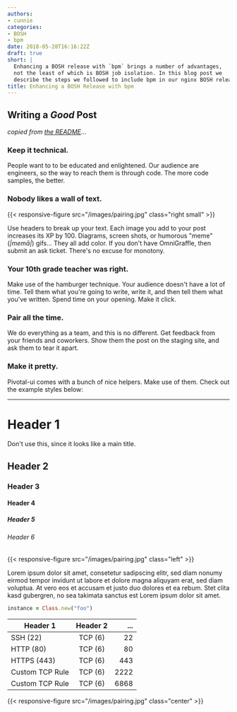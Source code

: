 ```yaml
---
authors:
- cunnie
categories:
- BOSH
- bpm
date: 2018-05-28T16:16:22Z
draft: true
short: |
  Enhancing a BOSH release with `bpm` brings a number of advantages,
  not the least of which is BOSH job isolation. In this blog post we
  describe the steps we followed to include bpm in our nginx BOSH release.
title: Enhancing a BOSH Release with bpm
---
```




## Writing a _Good_ Post

_copied from [the README](https://github.com/pivotal-legacy/blog#writing-a-good-post)..._

### Keep it technical.

People want to to be educated and enlightened.  Our audience are engineers, so
the way to reach them is through code.  The more code samples, the better.

### Nobody likes a wall of text.

{{< responsive-figure src="/images/pairing.jpg" class="right small" >}}

Use headers to break up your text.  Each image you add to your post increases its XP by 100.  Diagrams, screen shots, or humorous "meme" (_|memā|_) gifs...  They all add color.  If you don't have OmniGraffle, then submit an ask ticket.  There's no excuse for monotony.

### Your 10th grade teacher was right.

Make use of the hamburger technique.  Your audience doesn't have a lot of time.  Tell them what you're going to write, write it, and then tell them what you've written.  Spend time on your opening.  Make it click.

### Pair all the time.

We do everything as a team, and this is no different.  Get feedback from your friends and coworkers.  Show them the post on the staging site, and ask them to tear it apart.

### Make it pretty.

Pivotal-ui comes with a bunch of nice helpers.  Make use of them.  Check out the example styles below:

---

# Header 1

Don't use this, since it looks like a main title.

## Header 2

### Header 3

#### Header 4

##### Header 5

###### Header 6

{{< responsive-figure src="/images/pairing.jpg" class="left" >}}

Lorem ipsum dolor sit amet, consetetur sadipscing elitr, sed diam nonumy eirmod tempor invidunt ut labore et dolore magna aliquyam erat, sed diam voluptua. At vero eos et accusam et justo duo dolores et ea rebum. Stet clita kasd gubergren, no sea takimata sanctus est Lorem ipsum dolor sit amet.

~~~ruby
instance = Class.new("foo")
~~~

| Header 1        | Header 2  | ...        |
| --------------  | :-------: | ---------: |
| SSH (22)        | TCP (6)   | 22         |
| HTTP (80)       | TCP (6)   | 80         |
| HTTPS (443)     | TCP (6)   | 443        |
| Custom TCP Rule | TCP (6)   | 2222       |
| Custom TCP Rule | TCP (6)   | 6868       |

{{< responsive-figure src="/images/pairing.jpg" class="center" >}}
